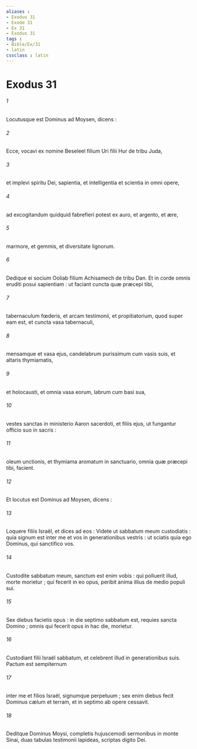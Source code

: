 ```yaml
---
aliases : 
- Exodus 31
- Exode 31
- Ex 31
- Exodus 31
tags : 
- Bible/Ex/31
- latin
cssclass : latin
---
```


# Exodus 31

###### 1
Locutusque est Dominus ad Moysen, dicens :
###### 2
Ecce, vocavi ex nomine Beseleel filium Uri filii Hur de tribu Juda,
###### 3
et implevi spiritu Dei, sapientia, et intelligentia et scientia in omni opere,
###### 4
ad excogitandum quidquid fabrefieri potest ex auro, et argento, et ære,
###### 5
marmore, et gemmis, et diversitate lignorum.
###### 6
Dedique ei socium Ooliab filium Achisamech de tribu Dan. Et in corde omnis eruditi posui sapientiam : ut faciant cuncta quæ præcepi tibi,
###### 7
tabernaculum fœderis, et arcam testimonii, et propitiatorium, quod super eam est, et cuncta vasa tabernaculi,
###### 8
mensamque et vasa ejus, candelabrum purissimum cum vasis suis, et altaris thymiamatis,
###### 9
et holocausti, et omnia vasa eorum, labrum cum basi sua,
###### 10
vestes sanctas in ministerio Aaron sacerdoti, et filiis ejus, ut fungantur officio suo in sacris :
###### 11
oleum unctionis, et thymiama aromatum in sanctuario, omnia quæ præcepi tibi, facient.
###### 12
Et locutus est Dominus ad Moysen, dicens :
###### 13
Loquere filiis Israël, et dices ad eos : Videte ut sabbatum meum custodiatis : quia signum est inter me et vos in generationibus vestris : ut sciatis quia ego Dominus, qui sanctifico vos.
###### 14
Custodite sabbatum meum, sanctum est enim vobis : qui polluerit illud, morte morietur ; qui fecerit in eo opus, peribit anima illius de medio populi sui.
###### 15
Sex diebus facietis opus : in die septimo sabbatum est, requies sancta Domino ; omnis qui fecerit opus in hac die, morietur.
###### 16
Custodiant filii Israël sabbatum, et celebrent illud in generationibus suis. Pactum est sempiternum
###### 17
inter me et filios Israël, signumque perpetuum ; sex enim diebus fecit Dominus cælum et terram, et in septimo ab opere cessavit.
###### 18
Deditque Dominus Moysi, completis hujuscemodi sermonibus in monte Sinai, duas tabulas testimonii lapideas, scriptas digito Dei.
